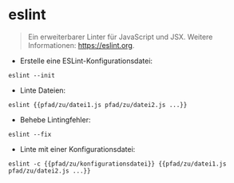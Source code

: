 # eslint

> Ein erweiterbarer Linter für JavaScript und JSX.
> Weitere Informationen: <https://eslint.org>.

- Erstelle eine ESLint-Konfigurationsdatei:

`eslint --init`

- Linte Dateien:

`eslint {{pfad/zu/datei1.js pfad/zu/datei2.js ...}}`

- Behebe Lintingfehler:

`eslint --fix`

- Linte mit einer Konfigurationsdatei:

`eslint -c {{pfad/zu/konfigurationsdatei}} {{pfad/zu/datei1.js pfad/zu/datei2.js ...}}`
